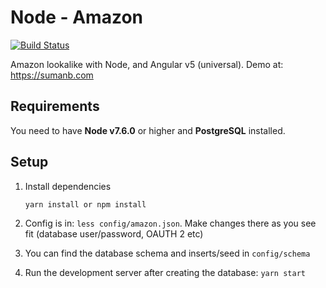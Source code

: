 # Node - Amazon
[![Build Status](https://travis-ci.org/sumanbh/node-amazon.svg?branch=master)](https://travis-ci.org/sumanbh/node-amazon)

Amazon lookalike with Node, and Angular v5 (universal). Demo at: https://sumanb.com

## Requirements
You need to have **Node v7.6.0** or higher and **PostgreSQL** installed.

## Setup
1. Install dependencies
    ```
    yarn install or npm install
    ```
    
2. Config is in: ``less config/amazon.json``. Make changes there as you see fit (database user/password, OAUTH 2 etc)
    
3. You can find the database schema and inserts/seed in ```config/schema```

4. Run the development server after creating the database: ```yarn start```
